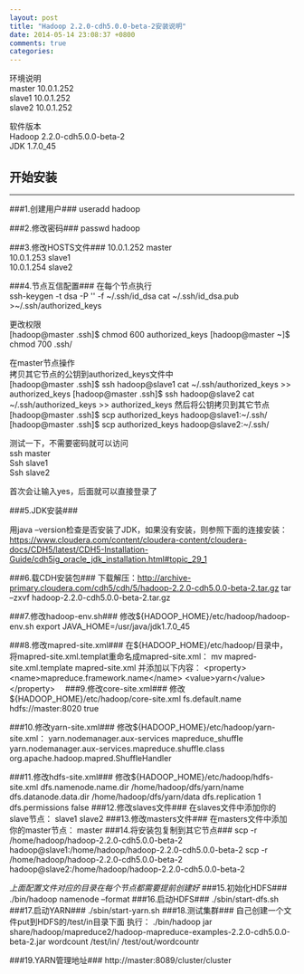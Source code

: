```yaml
---
layout: post
title: "Hadoop 2.2.0-cdh5.0.0-beta-2安装说明"
date: 2014-05-14 23:08:37 +0800
comments: true
categories: 
---
```

环境说明  
    master 10.0.1.252  
    slave1 10.0.1.252  
    slave2 10.0.1.252  

软件版本  
    Hadoop 2.2.0-cdh5.0.0-beta-2  
    JDK 1.7.0_45

## 开始安装  ##

----------

###1.创建用户###
    useradd hadoop

###2.修改密码###
    passwd hadoop

###3.修改HOSTS文件###
    10.0.1.252 master  
    10.0.1.253 slave1  
    10.0.1.254 slave2  


###4.节点互信配置###
在每个节点执行  
    ssh-keygen -t dsa -P '' -f ~/.ssh/id_dsa
    cat ~/.ssh/id_dsa.pub >~/.ssh/authorized_keys

更改权限  
    [hadoop@master .ssh]$ chmod 600 authorized_keys
    [hadoop@master ~]$ chmod 700 .ssh/

在master节点操作  
拷贝其它节点的公钥到authorized_keys文件中  
    [hadoop@master .ssh]$ ssh hadoop@slave1 cat ~/.ssh/authorized_keys >> authorized_keys
    [hadoop@master .ssh]$ ssh hadoop@slave2 cat ~/.ssh/authorized_keys >> authorized_keys
然后将公钥拷贝到其它节点  
    [hadoop@master .ssh]$ scp authorized_keys hadoop@slave1:~/.ssh/
    [hadoop@master .ssh]$ scp authorized_keys hadoop@slave2:~/.ssh/

测试一下，不需要密码就可以访问    
    ssh master  
    Ssh slave1  
    Ssh slave2  
  
首次会让输入yes，后面就可以直接登录了

###5.JDK安装###

用java –version检查是否安装了JDK，如果没有安装，则参照下面的连接安装：
https://www.cloudera.com/content/cloudera-content/cloudera-docs/CDH5/latest/CDH5-Installation-Guide/cdh5ig_oracle_jdk_installation.html#topic_29_1

###6.载CDH安装包###
下载解压：http://archive-primary.cloudera.com/cdh5/cdh/5/hadoop-2.2.0-cdh5.0.0-beta-2.tar.gz
    tar –zxvf hadoop-2.2.0-cdh5.0.0-beta-2.tar.gz

###7.修改hadoop-env.sh###
修改${HADOOP_HOME}/etc/hadoop/hadoop-env.sh
    export JAVA_HOME=/usr/java/jdk1.7.0_45

###8.修改mapred-site.xml###
在${HADOOP_HOME}/etc/hadoop/目录中，将mapred-site.xml.templat重命名成mapred-site.xml： 
    mv mapred-site.xml.template mapred-site.xml
并添加以下内容：
    <property>
    <name>mapreduce.framework.name</name>
    <value>yarn</value>
    </property> 
###9.修改core-site.xml###
修改${HADOOP_HOME}/etc/hadoop/core-site.xml
    <property>
    <name>fs.default.name</name>
    <value>hdfs://master:8020</value>
    <final>true</final>
    </property>

###10.修改yarn-site.xml###
修改${HADOOP_HOME}/etc/hadoop/yarn-site.xml：
    <property>
    <name>yarn.nodemanager.aux-services</name>
    <value>mapreduce_shuffle</value>
    </property>
    <property>
    <name>yarn.nodemanager.aux-services.mapreduce.shuffle.class</name>
    <value>org.apache.hadoop.mapred.ShuffleHandler</value>
    </property>

###11.修改hdfs-site.xml###
修改${HADOOP_HOME}/etc/hadoop/hdfs-site.xml
    <property>
    <name>dfs.namenode.name.dir</name>
    <value>/home/hadoop/dfs/yarn/name</value>
    </property>
    <property>
    <name>dfs.datanode.data.dir</name>
    <value>/home/hadoop/dfs/yarn/data</value>
    </property>
    <property>
    <name>dfs.replication</name>
    <value>1</value>
    </property>
    <property>
    <name>dfs.permissions</name>
    <value>false</value>
    </property>
###12.修改slaves文件###
在slaves文件中添加你的slave节点：
    slave1
    slave2
###13.修改masters文件###
在masters文件中添加你的master节点：
    master
###14.将安装包复制到其它节点###
    scp -r /home/hadoop/hadoop-2.2.0-cdh5.0.0-beta-2 hadoop@slave1:/home/hadoop/hadoop-2.2.0-cdh5.0.0-beta-2
    scp -r /home/hadoop/hadoop-2.2.0-cdh5.0.0-beta-2 hadoop@slave2:/home/hadoop/hadoop-2.2.0-cdh5.0.0-beta-2

*上面配置文件对应的目录在每个节点都需要提前创建好*
###15.初始化HDFS###
    ./bin/hadoop namenode –format
###16.启动HDFS###
    ./sbin/start-dfs.sh
###17.启动YARN###
    ./sbin/start-yarn.sh
###18.测试集群###
自己创建一个文件put到HDFS的/test/in目录下面
执行：
    ./bin/hadoop jar share/hadoop/mapreduce2/hadoop-mapreduce-examples-2.2.0-cdh5.0.0-beta-2.jar wordcount /test/in/ /test/out/wordcountr


###19.YARN管理地址###
http://master:8089/cluster/cluster